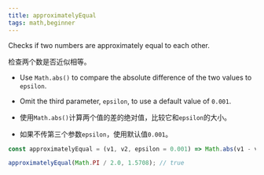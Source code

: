 ```yaml
---
title: approximatelyEqual
tags: math,beginner
---
```


Checks if two numbers are approximately equal to each other.

检查两个数是否近似相等。

- Use `Math.abs()` to compare the absolute difference of the two values to `epsilon`.
- Omit the third parameter, `epsilon`, to use a default value of `0.001`.

- 使用`Math.abs()`计算两个值的差的绝对值，比较它和`epsilon`的大小。
- 如果不传第三个参数`epsilon`，使用默认值`0.001`。

```js
const approximatelyEqual = (v1, v2, epsilon = 0.001) => Math.abs(v1 - v2) < epsilon; // 程序中比较近似相等的通用思路，epsilon可以被看做一个比较精度
```

```js
approximatelyEqual(Math.PI / 2.0, 1.5708); // true
```
